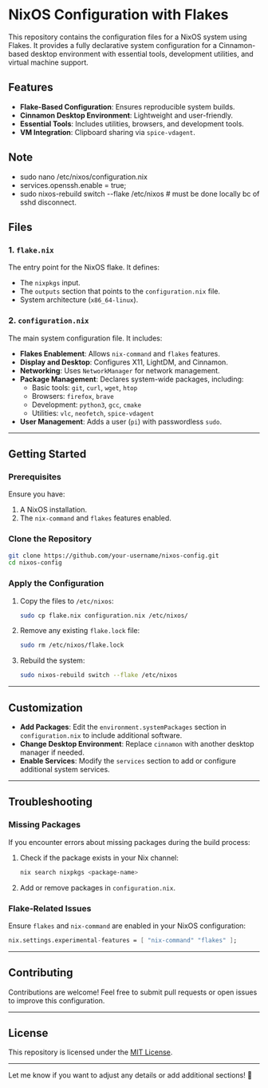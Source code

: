 # NixOS Configuration with Flakes

This repository contains the configuration files for a NixOS system using Flakes. It provides a fully declarative system configuration for a Cinnamon-based desktop environment with essential tools, development utilities, and virtual machine support.

## Features

- **Flake-Based Configuration**: Ensures reproducible system builds.
- **Cinnamon Desktop Environment**: Lightweight and user-friendly.
- **Essential Tools**: Includes utilities, browsers, and development tools.
- **VM Integration**: Clipboard sharing via `spice-vdagent`.

## Note
 - sudo nano /etc/nixos/configuration.nix
 - services.openssh.enable = true;
 - sudo nixos-rebuild switch --flake /etc/nixos # must be done locally bc of sshd disconnect.

## Files

### 1. `flake.nix`

The entry point for the NixOS flake. It defines:
- The `nixpkgs` input.
- The `outputs` section that points to the `configuration.nix` file.
- System architecture (`x86_64-linux`).

### 2. `configuration.nix`

The main system configuration file. It includes:
- **Flakes Enablement**: Allows `nix-command` and `flakes` features.
- **Display and Desktop**: Configures X11, LightDM, and Cinnamon.
- **Networking**: Uses `NetworkManager` for network management.
- **Package Management**: Declares system-wide packages, including:
  - Basic tools: `git`, `curl`, `wget`, `htop`
  - Browsers: `firefox`, `brave`
  - Development: `python3`, `gcc`, `cmake`
  - Utilities: `vlc`, `neofetch`, `spice-vdagent`
- **User Management**: Adds a user (`pi`) with passwordless `sudo`.

---

## Getting Started

### Prerequisites

Ensure you have:
1. A NixOS installation.
2. The `nix-command` and `flakes` features enabled.

### Clone the Repository

```bash
git clone https://github.com/your-username/nixos-config.git
cd nixos-config
```

### Apply the Configuration

1. Copy the files to `/etc/nixos`:
   ```bash
   sudo cp flake.nix configuration.nix /etc/nixos/
   ```

2. Remove any existing `flake.lock` file:
   ```bash
   sudo rm /etc/nixos/flake.lock
   ```

3. Rebuild the system:
   ```bash
   sudo nixos-rebuild switch --flake /etc/nixos
   ```

---

## Customization

- **Add Packages**: Edit the `environment.systemPackages` section in `configuration.nix` to include additional software.
- **Change Desktop Environment**: Replace `cinnamon` with another desktop manager if needed.
- **Enable Services**: Modify the `services` section to add or configure additional system services.

---

## Troubleshooting

### Missing Packages
If you encounter errors about missing packages during the build process:
1. Check if the package exists in your Nix channel:
   ```bash
   nix search nixpkgs <package-name>
   ```
2. Add or remove packages in `configuration.nix`.

### Flake-Related Issues
Ensure `flakes` and `nix-command` are enabled in your NixOS configuration:
```nix
nix.settings.experimental-features = [ "nix-command" "flakes" ];
```

---

## Contributing

Contributions are welcome! Feel free to submit pull requests or open issues to improve this configuration.

---

## License

This repository is licensed under the [MIT License](LICENSE).

---

Let me know if you want to adjust any details or add additional sections! 🚀
